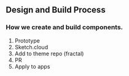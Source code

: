 ## Design and Build Process
### How we create and build components.

1. Prototype
2. Sketch.cloud
3. Add to theme repo (fractal)
4. PR
5. Apply to apps